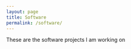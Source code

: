 ```yaml
---
layout: page
title: Software
permalink: /software/
---
```


These are the software projects I am working on
